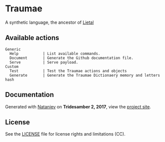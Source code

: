 # Traumae
    
A synthetic language, the ancestor of [Lietal](http://wiki.xxiivv.com/lietal)

## Available actions

```
Generic
  Help           | List available commands.
  Document       | Generate the Github documentation file.
  Serve          | Serve payload.
Custom
  Test           | Test the Traumae actions and objects
  Generate       | Generate the Traumae Dictionaery memory and letters hash
```

## Documentation

Generated with [Nataniev](http://wiki.xxiivv.com/Nataniev) on **Tridesamber 2, 2017**, view the [project site](https://wiki.xxiivv.com/traumae).

## License

See the [LICENSE](https://github.com/neauoire/License/README.md) file for license rights and limitations (CC).
